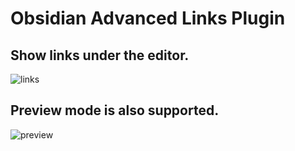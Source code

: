 # Obsidian Advanced Links Plugin

## Show links under the editor.

<img src="https://github.com/tokuhirom/obsidian-advanced-links-lugin/blob/master/docs/img.png?raw=true" alt="links">

## Preview mode is also supported.

<img src="https://github.com/tokuhirom/obsidian-advanced-links-lugin/blob/master/docs/preview.png?raw=true" alt="preview">

